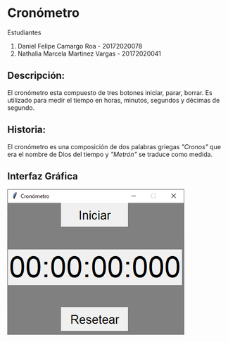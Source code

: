 # Cronómetro
Estudiantes
1. Daniel Felipe Camargo Roa - 20172020078
2. Nathalia Marcela Martinez Vargas - 20172020041

## Descripción:
El cronómetro esta compuesto de tres botones iniciar, parar, borrar. Es utilizado para medir el tiempo en horas, minutos, segundos y décimas de segundo. 

## Historia:
El cronómetro es una composición de dos palabras griegas *"Cronos"* que era el nombre de Dios del tiempo y *"Metrón"* se traduce como medida. 

## Interfaz Gráfica
![Cronómetro](https://github.com/DanielFelipeRoa/Cronometro/blob/master/crono.png)

